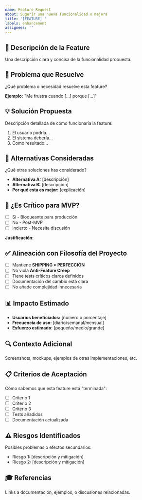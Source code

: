 ```yaml
---
name: Feature Request
about: Sugerir una nueva funcionalidad o mejora
title: '[FEATURE] '
labels: enhancement
assignees: ''
---
```


## 🚀 Descripción de la Feature

Una descripción clara y concisa de la funcionalidad propuesta.

## 🎯 Problema que Resuelve

¿Qué problema o necesidad resuelve esta feature?

**Ejemplo:** "Me frustra cuando [...] porque [...]"

## 💡 Solución Propuesta

Descripción detallada de cómo funcionaría la feature:

1. El usuario podría...
2. El sistema debería...
3. Como resultado...

## 🔄 Alternativas Consideradas

¿Qué otras soluciones has considerado?

- **Alternativa A:** [descripción]
- **Alternativa B:** [descripción]
- **Por qué esta es mejor:** [explicación]

## 🧩 ¿Es Crítico para MVP?

- [ ] Sí - Bloqueante para producción
- [ ] No - Post-MVP
- [ ] Incierto - Necesita discusión

**Justificación:**

## ✅ Alineación con Filosofía del Proyecto

- [ ] Mantiene **SHIPPING > PERFECCIÓN**
- [ ] No viola **Anti-Feature Creep**
- [ ] Tiene tests críticos claros definidos
- [ ] Documentación del cambio está clara
- [ ] No añade complejidad innecesaria

## 📊 Impacto Estimado

- **Usuarios beneficiados:** [número o porcentaje]
- **Frecuencia de uso:** [diario/semanal/mensual]
- **Esfuerzo estimado:** [pequeño/medio/grande]

## 🔍 Contexto Adicional

Screenshots, mockups, ejemplos de otras implementaciones, etc.

## 📋 Criterios de Aceptación

Cómo sabemos que esta feature está "terminada":

- [ ] Criterio 1
- [ ] Criterio 2
- [ ] Criterio 3
- [ ] Tests añadidos
- [ ] Documentación actualizada

## ⚠️ Riesgos Identificados

Posibles problemas o efectos secundarios:

- Riesgo 1: [descripción y mitigación]
- Riesgo 2: [descripción y mitigación]

## 🎓 Referencias

Links a documentación, ejemplos, o discusiones relacionadas.
